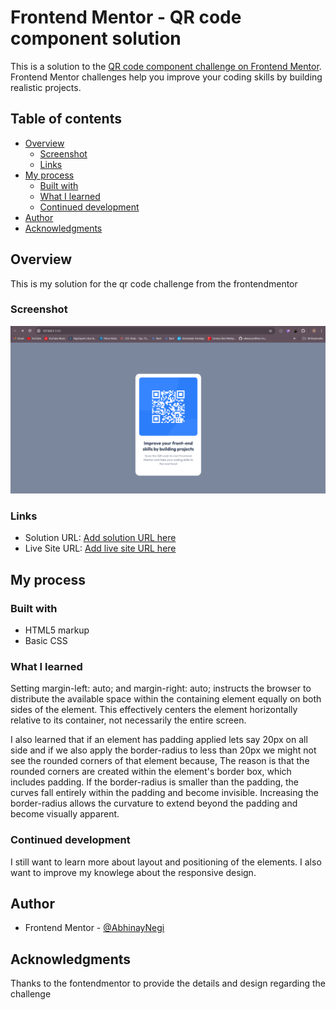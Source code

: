 # Frontend Mentor - QR code component solution

This is a solution to the [QR code component challenge on Frontend Mentor](https://www.frontendmentor.io/challenges/qr-code-component-iux_sIO_H). Frontend Mentor challenges help you improve your coding skills by building realistic projects. 

## Table of contents

- [Overview](#overview)
  - [Screenshot](#screenshot)
  - [Links](#links)
- [My process](#my-process)
  - [Built with](#built-with)
  - [What I learned](#what-i-learned)
  - [Continued development](#continued-development)
- [Author](#author)
- [Acknowledgments](#acknowledgments)

## Overview

This is my solution for the qr code challenge from the frontendmentor

### Screenshot

![](https://github.com/AbhinayNegi/frontend-qr-code-challenge/blob/main/screenshot/screenshot.png)

### Links

- Solution URL: [Add solution URL here](https://your-solution-url.com)
- Live Site URL: [Add live site URL here](https://your-live-site-url.com)

## My process

### Built with

- HTML5 markup
- Basic CSS

### What I learned

Setting margin-left: auto; and margin-right: auto; instructs the browser to distribute the available space within the containing element equally on both sides of the element. This effectively centers the element horizontally relative to its container, not necessarily the entire screen.

I also learned that if an element has padding applied lets say 20px on all side and if we also apply the border-radius to less than 20px we might not see the rounded corners of that element because, The reason is that the rounded corners are created within the element's border box, which includes padding. If the border-radius is smaller than the padding, the curves fall entirely within the padding and become invisible. Increasing the border-radius allows the curvature to extend beyond the padding and become visually apparent.

### Continued development

I still want to learn more about layout and positioning of the elements. I also want to improve my knowlege about the responsive design.

## Author

- Frontend Mentor - [@AbhinayNegi](https://www.frontendmentor.io/profile/AbhinayNegi)

## Acknowledgments

Thanks to the fontendmentor to provide the details and design regarding the challenge
